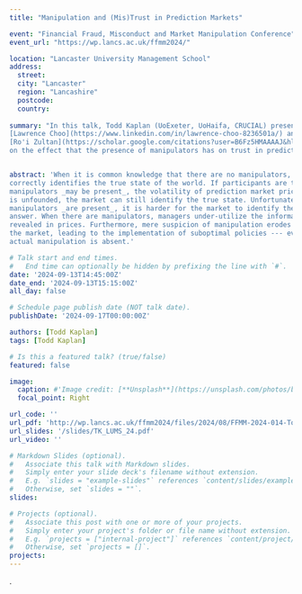 ```yaml
---
title: "Manipulation and (Mis)Trust in Prediction Markets"

event: "Financial Fraud, Misconduct and Market Manipulation Conference"
event_url: "https://wp.lancs.ac.uk/ffmm2024/"

location: "Lancaster University Management School"
address:
  street: 
  city: "Lancaster"
  region: "Lancashire"
  postcode: 
  country: 
  
summary: "In this talk, Todd Kaplan (UoExeter, UoHaifa, CRUCIAL) presents joint work with 
[Lawrence Choo](https://www.linkedin.com/in/lawrence-choo-8236501a/) and 
[Ro'i Zultan](https://scholar.google.com/citations?user=B6Fz5HMAAAAJ&hl=en) 
on the effect that the presence of manipulators has on trust in prediction markets."


abstract: 'When it is common knowledge that there are no manipulators, the prediction market 
correctly identifies the true state of the world. If participants are told that 
manipulators _may be present_, the volatility of prediction market prices increases. If the suspicion
is unfounded, the market can still identify the true state. Unfortunately if 
manipulators _are present_, it is harder for the market to identify the correct 
answer. When there are manipulators, managers under-utilize the information 
revealed in prices. Furthermore, mere suspicion of manipulation erodes trust in 
the market, leading to the implementation of suboptimal policies --- even if 
actual manipulation is absent.'

# Talk start and end times.
#   End time can optionally be hidden by prefixing the line with `#`.
date: '2024-09-13T14:45:00Z'
date_end: '2024-09-13T15:15:00Z'
all_day: false

# Schedule page publish date (NOT talk date).
publishDate: '2024-09-17T00:00:00Z'

authors: [Todd Kaplan]
tags: [Todd Kaplan]

# Is this a featured talk? (true/false)
featured: false

image: 
  caption: #'Image credit: [**Unsplash**](https://unsplash.com/photos/bzdhc5b3Bxs)'
  focal_point: Right

url_code: ''
url_pdf: 'http://wp.lancs.ac.uk/ffmm2024/files/2024/08/FFMM-2024-014-Todd-Kaplan.pdf'
url_slides: '/slides/TK_LUMS_24.pdf'
url_video: ''

# Markdown Slides (optional).
#   Associate this talk with Markdown slides.
#   Simply enter your slide deck's filename without extension.
#   E.g. `slides = "example-slides"` references `content/slides/example-slides.md`.
#   Otherwise, set `slides = ""`.
slides:

# Projects (optional).
#   Associate this post with one or more of your projects.
#   Simply enter your project's folder or file name without extension.
#   E.g. `projects = ["internal-project"]` references `content/project/deep-learning/index.md`.
#   Otherwise, set `projects = []`.
projects:
---
```



. 


